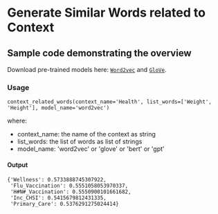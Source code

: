 # Generate Similar Words related to Context

## Sample code demonstrating the overview

Download pre-trained models here: [`Word2vec`](https://drive.google.com/uc?id=1kHrHFShYeWcI8zMnUMYb1B49Mz0DdJA3) and [`GloVe`](https://drive.google.com/uc?id=1IrvvAi0isS5zqekWgS3_KuhN-kDKuDRi).


### Usage

```
context_related_words(context_name='Health', list_words=['Weight', 'Height'], model_name='word2vec')
```

where:
- context_name: the name of the context as string
- list_words: the list of words as list of strings
- model_name: 'word2vec' or 'glove' or 'bert' or 'gpt'

#### Output

```
{'Wellness': 0.5733888745307922,
 'Flu_Vaccination': 0.5551058053970337,
 'H#N#_Vaccination': 0.5550900101661682,
 'Inc_CHSI': 0.5415679812431335,
 'Primary_Care': 0.5376291275024414}
```
